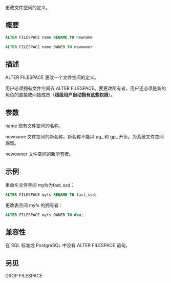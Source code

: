 更改文件空间的定义。

## 概要
```sql
ALTER FILESPACE name RENAME TO newname
 
ALTER FILESPACE name OWNER TO newowner
```

## 描述
ALTER FILESPACE 更改一个文件空间的定义。

用户必须拥有文件空间去 ALTER FILESPACE。要更改所有者，用户还必须是新的角色的直接或间接成员（**超级用户自动拥有这些权限**）。

## 参数
name
现有文件空间的名称。

newname
文件空间的新名称。新名称不能以 pg_ 和 gp_ 开头。为系统文件空间保留。

newowner
文件空间的新所有者。

## 示例
重命名文件空间 myfs为fast_ssd：

```sql
ALTER FILESPACE myfs RENAME TO fast_ssd;
```

更改表空间 myfs 的拥有者：

```sql
ALTER FILESPACE myfs OWNER TO dba;
```

## 兼容性
在 SQL 标准或 PostgreSQL 中没有 ALTER FILESPACE 语句。

## 另见
DROP FILESPACE
